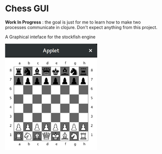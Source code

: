 
# Chess GUI

**Work In Progress** : the goal is just for me to learn how to make two processes communicate in clojure. Don't expect anything from this project.

A Graphical inteface for the stockfish engine

<img src="screen1.png" width="300">
